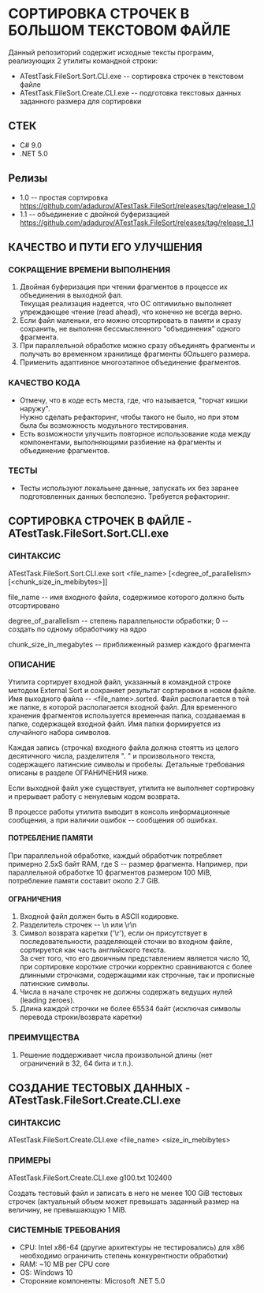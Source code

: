 ﻿# СОРТИРОВКА СТРОЧЕК В БОЛЬШОМ ТЕКСТОВОМ ФАЙЛЕ

Данный репозиторий содержит исходные тексты программ, реализующих 2 утилиты командной строки:

* ATestTask.FileSort.Sort.CLI.exe -- сортировка строчек в текстовом файле
* ATestTask.FileSort.Create.CLI.exe -- подготовка текстовых данных заданного размера для сортировки

## СТЕК

* C# 9.0
* .NET 5.0

## Релизы

* 1.0 -- простая сортировка https://github.com/adadurov/ATestTask.FileSort/releases/tag/release_1.0
* 1.1 -- объединение с двойной буферизацией https://github.com/adadurov/ATestTask.FileSort/releases/tag/release_1.1


## КАЧЕСТВО И ПУТИ ЕГО УЛУЧШЕНИЯ

### СОКРАЩЕНИЕ ВРЕМЕНИ ВЫПОЛНЕНИЯ

1. Двойная буферизация при чтении фрагментов в процессе их объединения в выходной фал.  
Текущая реализация надеется, что ОС оптимильно выполняет упреждающее чтение (read ahead), что конечно не всегда верно.
2. Если файл маленьки, его можно отсортировать в памяти и сразу сохранить, не выполняя бессмысленного "объединения" одного фрагмента.
3. При параллельной обработке можно сразу объединять фрагменты и получать во временном хранилище фрагменты бОльшего размера.
4. Применить адаптивное многоэтапное объединение фрагментов.

### КАЧЕСТВО КОДА

* Отмечу, что в коде есть места, где, что называется, "торчат кишки наружу".  
  Нужно сделать рефакторинг, чтобы такого не было, но при этом была бы возможность модульного тестирования.
* Есть возможности улучшить повторное использование кода между компонентами, выполняющими разбиение на фрагменты и объединение фрагментов.

### ТЕСТЫ

* Тесты используют локальыне данные, запускать их без заранее подготовленных данных бесполезно. Требуется рефакторинг.


## СОРТИРОВКА СТРОЧЕК В ФАЙЛЕ - ATestTask.FileSort.Sort.CLI.exe

### СИНТАКСИС

ATestTask.FileSort.Sort.CLI.exe sort <file_name> [<degree_of_parallelism> [<chunk_size_in_mebibytes>]]

file_name -- имя входного файла, содержимое которого должно быть отсортировано

degree_of_parallelism -- степень параллельности обработки; 0 -- создать по одному обработчику на ядро

chunk_size_in_megabytes -- приближенный размер каждого фрагмента

### ОПИСАНИЕ

Утилита сортирует входной файл, указанный в командной строке методом External Sort и сохраняет результат сортировки в новом файле.
Имя выходного файла -- <file_name>.sorted. Файл располагается в той же папке, в которой располагается входной файл.
Для временного хранения фрагментов используется временная папка, создаваемая в папке, содержащей входной файл. 
Имя папки формируется из случайного набора символов.

Каждая запись (строчка) входного файла должна стоятть из целого десятичного числа, разделителя ". " и произвольного текста, содержащего латинские символы и пробелы.
Детальные требования описаны в разделе ОГРАНИЧЕНИЯ ниже.

Если выходной файл уже существует, утилита не выполняет сортировку и прерывает работу с ненулевым кодом возврата.

В процессе работы утилита выводит в консоль информационные сообщения, а при наличии ошибок -- сообщения об ошибках.

#### ПОТРЕБЛЕНИЕ ПАМЯТИ

При параллельной обработке, каждый обработчик потребляет примерно 2.5xS байт RAM, где S -- размер фрагмента.
Например, при параллельной обработке 10 фрагментов размером 100 MiB, потребление памяти составит около 2.7 GiB.

#### ОГРАНИЧЕНИЯ

1. Входной файл должен быть в ASCII кодировке.
2. Разделитель строчек -- \n или \r\n
3. Символ возврата каретки ('\r'), если он присутствует в последовательности, разделяющей сточки во входном файле, сортируется как часть английского текста.  
За счет того, что его двоичным представлением является число 10, при сортировке короткие строчки корректно сравниваются с более длинными строчками, содержащими как строчные, так и прописные латинские символы.
4. Числа в начале строчек не должны содержать ведущих нулей (leading zeroes).
5. Длина каждой строчки не более 65534 байт (исключая символы перевода строки/возврата каретки)

### ПРЕИМУЩЕСТВА

  1. Решение поддерживает числа произвольной длины (нет ограничений в 32, 64 бита и т.п.).

## СОЗДАНИЕ ТЕСТОВЫХ ДАННЫХ - ATestTask.FileSort.Create.CLI.exe

### СИНТАКСИС

ATestTask.FileSort.Create.CLI.exe <file_name> <size_in_mebibytes>

### ПРИМЕРЫ

ATestTask.FileSort.Create.CLI.exe g100.txt 102400

Создать тестовый файл и записать в него не менее 100 GiB тестовых строчек (актуальный объем может превышать заданный размер на величину, не превышающую 1 MiB.

### СИСТЕМНЫЕ ТРЕБОВАНИЯ

* CPU: Intel x86-64 (другие архитектуры не тестировались) для x86 необходимо ограничить степень конкурентности обработки)
* RAM: ~10 MB per CPU core
* OS: Windows 10
* Сторонние компоненты: Microsoft .NET 5.0
